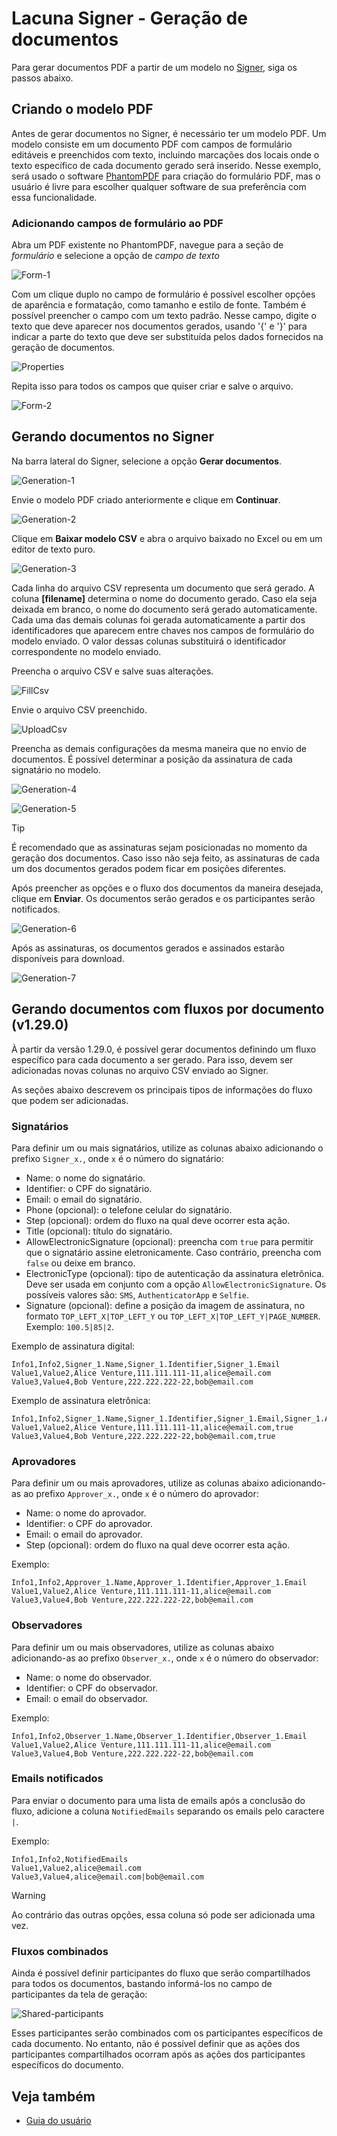 ﻿# Lacuna Signer - Geração de documentos

Para gerar documentos PDF a partir de um modelo no [Signer](../index.md), siga os passos abaixo.

## Criando o modelo PDF

Antes de gerar documentos no Signer, é necessário ter um modelo PDF. Um modelo consiste em um documento PDF com campos de formulário editáveis e preenchidos com texto, incluindo marcações dos locais onde o texto específico de cada documento gerado será inserido. Nesse exemplo, será usado o software [PhantomPDF](https://www.foxitsoftware.com/pdf-editor/) para criação do formulário PDF, mas o usuário é livre para escolher qualquer software de sua preferência com essa funcionalidade.

### Adicionando campos de formulário ao PDF
Abra um PDF existente no PhantomPDF, navegue para a seção de *formulário* e selecione a opção de *campo de texto*

![Form-1](../images/pdf-form-1.png)

Com um clique duplo no campo de formulário é possível escolher opções de aparência e formatação, como tamanho e estilo de fonte. Também é possível preencher o campo com um texto padrão. Nesse campo, digite o texto que deve aparecer nos documentos gerados, usando '{' e '}' para indicar a parte do texto que deve ser substituída pelos dados fornecidos na geração de documentos.

![Properties](../images/form-properties.png)

Repita isso para todos os campos que quiser criar e salve o arquivo.

![Form-2](../images/pdf-form-2.png)

## Gerando documentos no Signer

Na barra lateral do Signer, selecione a opção **Gerar documentos**.

![Generation-1](../images/document-generation-1.png)

Envie o modelo PDF criado anteriormente e clique em **Continuar**.

![Generation-2](../images/document-generation-2.png)

Clique em **Baixar modelo CSV** e abra o arquivo baixado no Excel ou em um editor de texto puro.

![Generation-3](../images/document-generation-3.png)

Cada linha do arquivo CSV representa um documento que será gerado. A coluna **\[filename\]** determina o nome do documento gerado. Caso ela seja deixada em branco, o nome do documento será gerado automaticamente. Cada uma das demais colunas foi gerada automaticamente a partir dos identificadores que aparecem entre chaves nos campos de formulário do modelo enviado. O valor dessas colunas substituirá o identificador correspondente no modelo enviado.

Preencha o arquivo CSV e salve suas alterações.

![FillCsv](../images/fill-csv.png)

Envie o arquivo CSV preenchido.

![UploadCsv](../images/upload-csv.png)

Preencha as demais configurações da mesma maneira que no envio de documentos. É possível determinar a posição da assinatura de cada signatário no modelo.

![Generation-4](../images/document-generation-4.png)

![Generation-5](../images/document-generation-5.png)

>[!TIP]
>É recomendado que as assinaturas sejam posicionadas no momento da geração dos documentos. Caso isso não seja feito, as assinaturas de cada um dos documentos gerados podem ficar em posições diferentes.

Após preencher as opções e o fluxo dos documentos da maneira desejada, clique em **Enviar**. Os documentos serão gerados e os participantes serão notificados.

![Generation-6](../images/document-generation-6.png)

Após as assinaturas, os documentos gerados e assinados estarão disponíveis para download.

![Generation-7](../images/document-generation-7.png)

## Gerando documentos com fluxos por documento (v1.29.0)

À partir da versão 1.29.0, é possível gerar documentos definindo um fluxo específico para cada documento a ser gerado. Para isso, devem ser adicionadas novas colunas no arquivo
CSV enviado ao Signer. 

As seções abaixo descrevem os principais tipos de informações do fluxo que podem ser adicionadas.

### Signatários

Para definir um ou mais signatários, utilize as colunas abaixo adicionando o prefixo `Signer_x.`, onde `x` é o número do signatário:

* Name: o nome do signatário.
* Identifier: o CPF do signatário.
* Email: o email do signatário.
* Phone (opcional): o telefone celular do signatário.
* Step (opcional): ordem do fluxo na qual deve ocorrer esta ação. 
* Title (opcional): título do signatário.
* AllowElectronicSignature (opcional): preencha com `true` para permitir que o signatário assine eletronicamente. Caso contrário, preencha com `false` ou deixe em branco.
* ElectronicType (opcional): tipo de autenticação da assinatura eletrônica. Deve ser usada em conjunto com a opção `AllowElectronicSignature`. Os possíveis valores são:
`SMS`, `AuthenticatorApp` e `Selfie`.
* Signature (opcional): define a posição da imagem de assinatura, no formato `TOP_LEFT_X|TOP_LEFT_Y` ou `TOP_LEFT_X|TOP_LEFT_Y|PAGE_NUMBER`. Exemplo: `100.5|85|2`.

Exemplo de assinatura digital:

```
Info1,Info2,Signer_1.Name,Signer_1.Identifier,Signer_1.Email
Value1,Value2,Alice Venture,111.111.111-11,alice@email.com
Value3,Value4,Bob Venture,222.222.222-22,bob@email.com
```

Exemplo de assinatura eletrônica:

```
Info1,Info2,Signer_1.Name,Signer_1.Identifier,Signer_1.Email,Signer_1.AllowElectronicSignature
Value1,Value2,Alice Venture,111.111.111-11,alice@email.com,true
Value3,Value4,Bob Venture,222.222.222-22,bob@email.com,true
```

### Aprovadores

Para definir um ou mais aprovadores, utilize as colunas abaixo adicionando-as ao prefixo `Approver_x.`, onde `x` é o número do aprovador:

* Name: o nome do aprovador.
* Identifier: o CPF do aprovador.
* Email: o email do aprovador.
* Step (opcional): ordem do fluxo na qual deve ocorrer esta ação.

Exemplo:

```
Info1,Info2,Approver_1.Name,Approver_1.Identifier,Approver_1.Email
Value1,Value2,Alice Venture,111.111.111-11,alice@email.com
Value3,Value4,Bob Venture,222.222.222-22,bob@email.com
```

### Observadores

Para definir um ou mais observadores, utilize as colunas abaixo adicionando-as ao prefixo `Observer_x.`, onde `x` é o número do observador:

* Name: o nome do observador.
* Identifier: o CPF do observador.
* Email: o email do observador.

Exemplo:

```
Info1,Info2,Observer_1.Name,Observer_1.Identifier,Observer_1.Email
Value1,Value2,Alice Venture,111.111.111-11,alice@email.com
Value3,Value4,Bob Venture,222.222.222-22,bob@email.com
```

### Emails notificados

Para enviar o documento para uma lista de emails após a conclusão do fluxo, adicione a coluna `NotifiedEmails` separando os emails pelo caractere `|`. 

Exemplo:

```
Info1,Info2,NotifiedEmails
Value1,Value2,alice@email.com
Value3,Value4,alice@email.com|bob@email.com
```

> [!WARNING]
> Ao contrário das outras opções, essa coluna só pode ser adicionada uma vez.


### Fluxos combinados

Ainda é possível definir participantes do fluxo que serão compartilhados para todos os documentos, bastando informá-los no campo de participantes da tela
de geração:

![Shared-participants](../images/shared-participants.png)

Esses participantes serão combinados com os participantes específicos de cada documento. No entanto, não é possível definir que as ações dos participantes
compartilhados ocorram após as ações dos participantes específicos do documento.

## Veja também

* [Guia do usuário](index.md)
